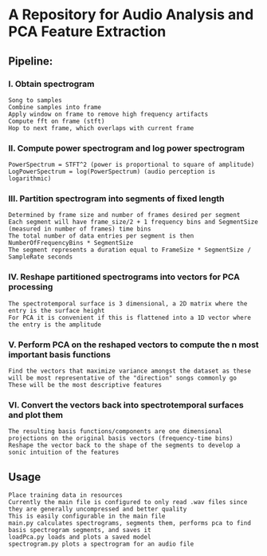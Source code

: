 # A Repository for Audio Analysis and PCA Feature Extraction

## Pipeline:

### I. Obtain spectrogram
    Song to samples
    Combine samples into frame
    Apply window on frame to remove high frequency artifacts
    Compute fft on frame (stft)
    Hop to next frame, which overlaps with current frame

### II. Compute power spectrogram and log power spectrogram
    PowerSpectrum = STFT^2 (power is proportional to square of amplitude)
    LogPowerSpectrum = log(PowerSpectrum) (audio perception is logarithmic)

### III. Partition spectrogram into segments of fixed length
    Determined by frame size and number of frames desired per segment
    Each segment will have frame_size/2 + 1 frequency bins and SegmentSize (measured in number of frames) time bins
    The total number of data entries per segment is then NumberOfFrequencyBins * SegmentSize
    The segment represents a duration equal to FrameSize * SegmentSize / SampleRate seconds

### IV. Reshape partitioned spectrograms into vectors for PCA processing
    The spectrotemporal surface is 3 dimensional, a 2D matrix where the entry is the surface height
    For PCA it is convenient if this is flattened into a 1D vector where the entry is the amplitude

### V. Perform PCA on the reshaped vectors to compute the n most important basis functions
    Find the vectors that maximize variance amongst the dataset as these will be most representative of the "direction" songs commonly go
    These will be the most descriptive features

### VI. Convert the vectors back into spectrotemporal surfaces and plot them
    The resulting basis functions/components are one dimensional projections on the original basis vectors (frequency-time bins)
    Reshape the vector back to the shape of the segments to develop a sonic intuition of the features

## Usage
    Place training data in resources
    Currently the main file is configured to only read .wav files since they are generally uncompressed and better quality
    This is easily configurable in the main file
    main.py calculates spectrograms, segments them, performs pca to find basis spectrogram segments, and saves it
    loadPca.py loads and plots a saved model
    spectrogram.py plots a spectrogram for an audio file
